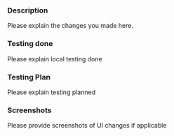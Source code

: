 ### Description
Please explain the changes you made here.

### Testing done
Please explain local testing done

### Testing Plan
Please explain testing planned

### Screenshots
Please provide screenshots of UI changes if applicable

